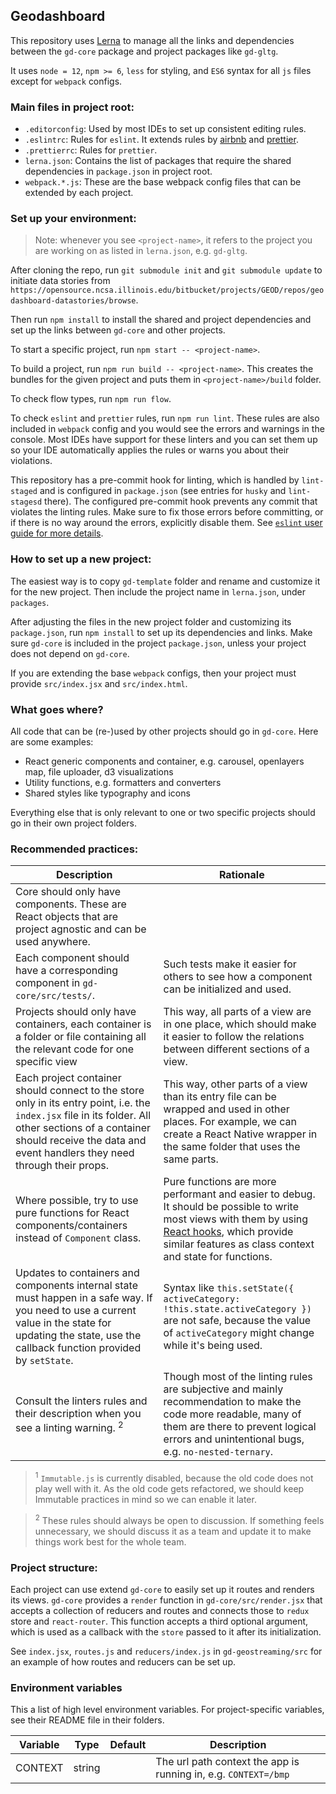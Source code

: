 ## Geodashboard

This repository uses [Lerna](https://github.com/lerna/lerna) to manage all the links and dependencies between
the `gd-core` package and project packages like `gd-gltg`.

It uses `node = 12`, `npm >= 6`, `less` for styling, and `ES6` syntax for all `js` files except for `webpack` configs.

### Main files in project root:

- `.editorconfig`: Used by most IDEs to set up consistent editing rules.
- `.eslintrc`: Rules for `eslint`. It extends rules by [airbnb](https://github.com/airbnb/javascript)
and [prettier](https://github.com/prettier/eslint-config-prettier).
- `.prettierrc`: Rules for `prettier`.
- `lerna.json`: Contains the list of packages that require the shared dependencies in `package.json` in project root.
- `webpack.*.js`: These are the base webpack config files that can be extended by each project.

### Set up your environment:

> Note: whenever you see `<project-name>`, it refers to the project you are working on as listed in `lerna.json`,
>e.g. `gd-gltg`.

After cloning the repo, run `git submodule init` and `git submodule update` to initiate data stories
from `https://opensource.ncsa.illinois.edu/bitbucket/projects/GEOD/repos/geodashboard-datastories/browse`.

Then run `npm install` to install the shared and project dependencies and set up the links between `gd-core` and
other projects.

To start a specific project, run `npm start -- <project-name>`.

To build a project, run `npm run build -- <project-name>`. This creates the bundles for the given project and puts
them in `<project-name>/build` folder.

To check flow types, run `npm run flow`.

To check `eslint` and `prettier` rules, run `npm run lint`. These rules are also included in `webpack` config and
you would see the errors and warnings in the console. Most IDEs have support for these linters and you can set them up
so your IDE automatically applies the rules or warns you about their violations.

This repository has a pre-commit hook for linting, which is handled by `lint-staged` and is configured in
`package.json` (see entries for `husky` and `lint-stagesd` there). The configured pre-commit hook prevents any commit
that violates the linting rules. Make sure to fix those errors before committing, or if there is no way around the
errors, explicitly disable them.
See [`eslint` user guide for more details](https://github.com/prettier/eslint-config-prettier).

### How to set up a new project:

The easiest way is to copy `gd-template` folder and rename and customize it for the new project. Then include the
project name in `lerna.json`, under `packages`.

After adjusting the files in the new project folder and customizing its `package.json`, run `npm install` to
set up its dependencies and links. Make sure `gd-core` is included in the project `package.json`, unless your project
does not depend on `gd-core`.

If you are extending the base `webpack` configs, then your project must provide `src/index.jsx` and `src/index.html`.

### What goes where?

All code that can be (re-)used by other projects should go in `gd-core`. Here are some examples:

- React generic components and container, e.g. carousel, openlayers map, file uploader, d3 visualizations
- Utility functions, e.g. formatters and converters
- Shared styles like typography and icons

Everything else that is only relevant to one or two specific projects should go in their own project folders.

### Recommended practices:

| Description                                                                                                                                                                                                             | Rationale                                                                                                                                                                              |
|-------------------------------------------------------------------------------------------------------------------------------------------------------------------------------------------------------------------------|----------------------------------------------------------------------------------------------------------------------------------------------------------------------------------------|
| Core should only have components. These are React objects that are project agnostic and can be used anywhere.                                                                                                           |                                                                                                                                                                                        |
| Each component should have a corresponding component in `gd-core/src/tests/`.                                                                                                                                           | Such tests make it easier for others to see how a component can be initialized and used.                                                                                               |
| Projects should only have containers, each container is a folder or file containing all the relevant code for one specific view                                                                                         | This way, all parts of a view are in one place, which should make it easier to follow the relations between different sections of a view.                                              |
| Each project container should connect to the store only in its entry point, i.e. the `index.jsx` file in its folder. All other sections of a container should receive the data and event handlers they need through their props. | This way, other parts of a view than its entry file can be wrapped and used in other places. For example, we can create a React Native wrapper in the same folder that uses the same parts. |
| Where possible, try to use pure functions for React components/containers instead of `Component` class. | Pure functions are more performant and easier to debug. It should be possible to write most views with them by using [React hooks](https://reactjs.org/docs/hooks-overview.html), which provide similar features as class context and state for functions. |
| Updates to containers and components internal state must happen in a safe way. If you need to use a current value in the state for updating the state, use the callback function provided by `setState`.  | Syntax like `this.setState({ activeCategory: !this.state.activeCategory })` are not safe, because the value of `activeCategory` might change while it's being used. |
| Consult the linters rules and their description when you see a linting warning. <sup>2</sup> | Though most of the linting rules are subjective and mainly recommendation to make the code more readable, many of them are there to prevent logical errors and unintentional bugs, e.g. `no-nested-ternary`. |

> <sup>1</sup> `Immutable.js` is currently disabled, because the old code does not play well with it. As the old code gets refactored, we should keep Immutable practices in mind so we can enable it later.

> <sup>2</sup> These rules should always be open to discussion. If something feels unnecessary, we should discuss it as a team and update it to make things work best for the whole team.

### Project structure:

Each project can use extend `gd-core` to easily set up it routes and renders its views. `gd-core` provides a `render`
function in `gd-core/src/render.jsx` that accepts a collection of reducers and routes and connects those to `redux`
store and `react-router`. This function accepts a third optional argument, which is used as a callback with the `store`
passed to it after its initialization.

See `index.jsx`, `routes.js` and `reducers/index.js` in `gd-geostreaming/src` for an example of how routes and reducers
can be set up.

### Environment variables

This a list of high level environment variables. For project-specific variables, see their README file in their folders.

| Variable | Type | Default | Description |
|----------|------|---------|-------------|
| CONTEXT | string | | The url path context the app is running in, e.g. `CONTEXT=/bmp` |
